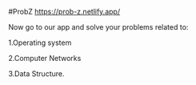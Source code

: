 #ProbZ
https://prob-z.netlify.app/

Now go to our app and solve your problems related to:

1.Operating system

2.Computer Networks

3.Data Structure.
